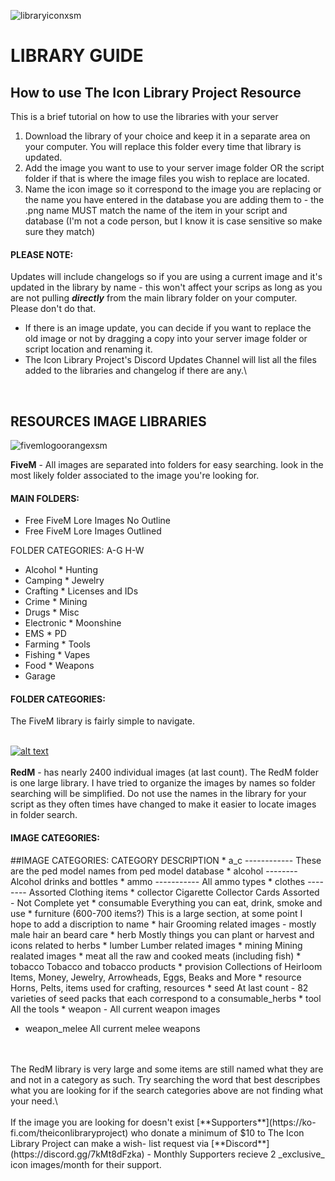 ![libraryiconxsm](https://github.com/user-attachments/assets/31390ce3-d122-40fe-b69d-2b23c22cd500)
# LIBRARY GUIDE

## How to use The Icon Library Project Resource

This is a brief tutorial on how to use the libraries with your server

1. Download the library of your choice and keep it in a separate area on your computer. You will replace this folder every time that library is updated.
2. Add the image you want to use to your server image folder OR the script folder if that is where the image files you wish to replace are located.
3. Name the icon image so it correspond to the image you are replacing or the name you have entered in the database you are adding them to - the .png name MUST match the name of the item in your script and database (I'm not a code person, but I know it is case sensitive so make sure they match)

#### **PLEASE NOTE:**

Updates will include changelogs so if you are using a current image and it's updated in the library by name - this won't affect your scrips as long as you are not pulling _**directly**_ from the main library folder on your computer. Please don't do that.

* If there is an image update, you can decide if you want to replace the old image or not by dragging a copy into your server image folder or script location and renaming it.
* The Icon Library Project's Discord Updates Channel will list all the files added to the libraries and changelog if there are any.\
<br/>

## RESOURCES IMAGE LIBRARIES

![fivemlogoorangexsm](https://github.com/user-attachments/assets/010b6511-ca50-4ef5-970f-f93f5b1211b2)

**FiveM** - All images are separated into folders for easy searching. look in the most likely folder associated to the image you're looking for.<br/>

#### **MAIN FOLDERS:**

* Free FiveM Lore Images No Outline
* Free FiveM Lore Images Outlined

FOLDER CATEGORIES:
A-G	H-W
* Alcohol	* Hunting
* Camping	* Jewelry
* Crafting	* Licenses and IDs
* Crime	* Mining
* Drugs	* Misc
* Electronic	* Moonshine
* EMS	* PD
* Farming	* Tools
* Fishing	* Vapes
* Food	* Weapons
* Garage	

#### FOLDER CATEGORIES:

The FiveM library is fairly simple to navigate.
<br/>
<br/>

[![alt text](https://github.com/user-attachments/assets/646df848-409a-4c5c-85f0-9331548f141c)](<./#RedM Logo RedSM>)\
<br/>
**RedM** - has nearly 2400 individual images (at last count). The RedM folder is one large library. I have tried to organize the images by names so folder searching will be simplified. Do not use the names in the library for your script as they often times have changed to make it easier to locate images in folder search.


#### IMAGE CATEGORIES:

##IMAGE CATEGORIES:
    CATEGORY	        DESCRIPTION
    * a_c ------------  These are the ped model names from ped model database
    * alcohol --------  Alcohol drinks and bottles
    * ammo -----------  All ammo types
    * clothes --------  Assorted Clothing items
    * collector	Cigarette Collector Cards Assorted - Not Complete yet
    * consumable	Everything you can eat, drink, smoke and use
    * furniture (600-700 items?)	This is a large section, at some point I hope to add a discription to name
    * hair	Grooming related images - mostly male hair an beard care
    * herb	Mostly things you can plant or harvest and icons related to herbs
    * lumber	Lumber related images
    * mining	Mining realated images
    * meat	all the raw and cooked meats (including fish)
    * tobacco	Tobacco and tobacco products
    * provision	Collections of Heirloom Items, Money, Jewelry, Arrowheads, Eggs, Beaks and More
    * resource	Horns, Pelts, items used for crafting, resources
    * seed	At last count - 82 varieties of seed packs that each correspond to a consumable_herbs
    * tool	All the tools
    * weapon - All current weapon images
* weapon_melee	All current melee weapons
<br/>
<br/>  
The RedM library is very large and some items are still named what they are and not in a category as such. Try searching the word that best descripbes what you are looking for
if the search categories above are not finding what your need.\
<br/>
<br/>
If the image you are looking for doesn't exist [**Supporters**](https://ko-fi.com/theiconlibraryproject) who donate a minimum of $10 to The Icon Library Project can make a wish-
list request via [**Discord**](https://discord.gg/7kMt8dFzka) - Monthly Supporters recieve 2 _exclusive_ icon images/month for their support.
